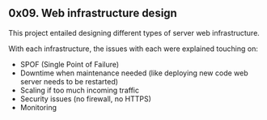 ## 0x09. Web infrastructure design

This project entailed designing different types of server web infrastructure.

With each infrastructure, the issues with each were explained touching on:

- SPOF (Single Point of Failure)
- Downtime when maintenance needed (like deploying new code web server needs to be restarted)
- Scaling if too much incoming traffic
- Security issues (no firewall, no HTTPS)
- Monitoring
